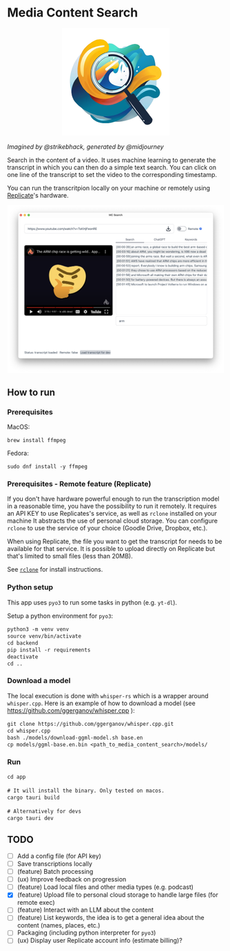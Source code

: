 # Media Content Search

<p align="center">
  <img width="250" height="250" src="images/logo.png">
  <figcaption><i>Imagined by @strikebhack, generated by @midjourney</i></figcaption>
</p>

Search in the content of a video. It uses machine learning to generate the
transcript in which you can then do a simple text search. You can click on one
line of the transcript to set the video to the corresponding timestamp.

You can run the transcritpion locally on your machine or remotely using
[Replicate](https://replicate.com/)'s hardware.

![screen](images/screen.png)

## How to run

### Prerequisites

MacOS:
```
brew install ffmpeg
```

Fedora:
```
sudo dnf install -y ffmpeg
```

### Prerequisites - Remote feature (Replicate)

If you don't have hardware powerful enough to run the transcription model in a
reasonable time, you have the possibility to run it remotely. It requires an API
KEY to use Replicates's service, as well as `rclone` installed on your machine
It abstracts the use of personal cloud storage. You can configure `rclone` to
use the service of your choice (Goodle Drive, Dropbox, etc.).

When using Replicate, the file you want to get the transcript for needs to be
available for that service. It is possible to upload directly on Replicate but
that's limited to small files (less than 20MB).

See [`rclone`](https://rclone.org/install/) for install instructions.

### Python setup

This app uses `pyo3` to run some tasks in python (e.g. `yt-dl`).

Setup a python environment for `pyo3`:
```
python3 -m venv venv
source venv/bin/activate
cd backend
pip install -r requirements
deactivate
cd ..
```

### Download a model

The local execution is done with `whisper-rs` which is a wrapper around
`whisper.cpp`. Here is an example of how to download a model (see
https://github.com/ggerganov/whisper.cpp ):

```
git clone https://github.com/ggerganov/whisper.cpp.git
cd whisper.cpp
bash ./models/download-ggml-model.sh base.en
cp models/ggml-base.en.bin <path_to_media_content_search>/models/
```

### Run

```
cd app

# It will install the binary. Only tested on macos.
cargo tauri build

# Alternatively for devs
cargo tauri dev
```

## TODO

- [ ] Add a config file (for API key)
- [ ] Save transcriptions locally
- [ ] (feature) Batch processing
- [ ] (ux) Improve feedback on progression
- [ ] (feature) Load local files and other media types (e.g. podcast)
- [x] (feature) Upload file to personal cloud storage to handle large files (for
remote exec)
- [ ] (feature) Interact with an LLM about the content
- [ ] (feature) List keywords, the idea is to get a general idea about the
content (names, places, etc.)
- [ ] Packaging (including python interpreter for `pyo3`)
- [ ] (ux) Display user Replicate account info (estimate billing)?
